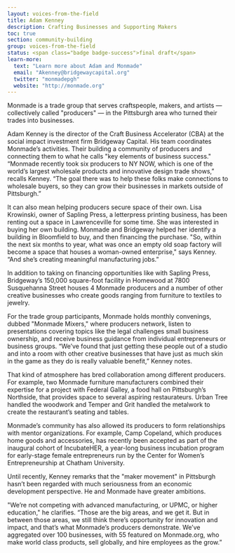 ```yaml
---
layout: voices-from-the-field
title: Adam Kenney
description: Crafting Businesses and Supporting Makers
toc: true
section: community-building
group: voices-from-the-field
status: <span class="badge badge-success">final draft</span>
learn-more:
  text: "Learn more about Adam and Monmade"
  email: "Akenney@bridgewaycapital.org"
  twitter: "monmadepgh"
  website: "http://monmade.org"
---
```


Monmade is a trade group that serves craftspeople, makers, and artists — collectively called "producers" — in the Pittsburgh area who turned their trades into businesses.

Adam Kenney is the director of the Craft Business Accelerator (CBA) at the social impact investment firm Bridgeway Capital. His team coordinates Monmade’s activities. Their building a community of producers and connecting them to what he calls "key elements of business success." “Monmade recently took six producers to NY NOW, which is one of the world’s largest wholesale products and innovative design trade shows,” recalls Kenney. “The goal there was to help these folks make connections to wholesale buyers, so they can grow their businesses in markets outside of Pittsburgh.”

It can also mean helping producers secure space of their own. Lisa Krowinski, owner of Sapling Press, a letterpress printing business, has been renting out a space in Lawrenceville for some time. She was interested in buying her own building. Monmade and Bridgeway helped her identify a building in Bloomfield to buy, and then financing the purchase. "So, within the next six months to year, what was once an empty old soap factory will become a space that houses a woman-owned enterprise," says Kenney. “And she’s creating meaningful manufacturing jobs.”

In addition to taking on financing opportunities like with Sapling Press, Bridgeway’s 150,000 square-foot facility in Homewood at 7800 Susquehanna Street houses 4 Monmade producers and a number of other creative businesses who create goods ranging from furniture to textiles to jewelry.

For the trade group participants, Monmade holds monthly convenings, dubbed "Monmade Mixers," where producers network, listen to presentations covering topics like the legal challenges small business ownership, and receive business guidance from individual entrepreneurs or business groups. “We’ve found that just getting these people out of a studio and into a room with other creative businesses that have just as much skin in the game as they do is really valuable benefit,” Kenney notes.

That kind of atmosphere has bred collaboration among different producers. For example, two Monmade furniture manufacturers combined their expertise for a project with Federal Galley, a food hall on Pittsburgh’s Northside, that provides space to several aspiring restaurateurs. Urban Tree handled the woodwork and Temper and Grit handled the metalwork to create the restaurant’s seating and tables.

Monmade’s community has also allowed its producers to form relationships with mentor organizations. For example, Camp Copeland, which produces home goods and accessories, has recently been accepted as part of the inaugural cohort of IncubateHER, a year-long business incubation program for early-stage female entrepreneurs run by the Center for Women’s Entrepreneurship at Chatham University.

Until recently, Kenney remarks that the "maker movement" in Pittsburgh hasn’t been regarded with much seriousness from an economic development perspective. He and Monmade have greater ambitions.   

"We’re not competing with advanced manufacturing, or UPMC, or higher education," he clarifies. “Those are the big areas, and we get it. But in between those areas, we still think there’s opportunity for innovation and impact, and that’s what Monmade’s producers demonstrate. We’ve aggregated over 100 businesses, with 55 featured on Monmade.org, who make world class products, sell globally, and hire employees as the grow.”

